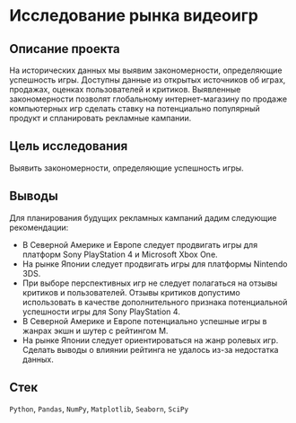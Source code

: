 # Исследование рынка видеоигр

## Описание проекта
На исторических данных мы выявим закономерности, определяющие успешность игры. Доступны данные из открытых источников об играх, продажах, оценках пользователей и критиков. Выявленные закономерности позволят глобальному интернет-магазину по продаже компьютерных игр сделать ставку на потенциально популярный продукт и спланировать рекламные кампании.

## Цель исследования
Выявить закономерности, определяющие успешность игры.

## Выводы
Для планирования будущих рекламных кампаний дадим следующие рекомендации:
* В Северной Америке и Европе следует продвигать игры для платформ Sony PlayStation 4 и Microsoft Xbox One.
* На рынке Японии следует продвигать игры для платформы Nintendo 3DS.
* При выборе перспективных игр не следует полагаться на отзывы критиков и пользователей. Отзывы критиков допустимо использовать в качестве дополнительного признака потенциальной успешности игры для Sony PlayStation 4.
* В Северной Америке и Европе потенциально успешные игры в жанрах экшн и шутер с рейтингом M.
* На рынке Японии следует ориентироваться на жанр ролевых игр. Сделать выводы о влиянии рейтинга не удалось из-за недостатка данных.

## Стек
`Python`, `Pandas`, `NumPy`, `Matplotlib`, `Seaborn`, `SciPy`